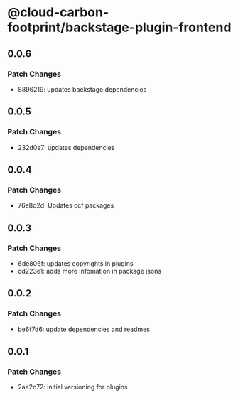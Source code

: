 # @cloud-carbon-footprint/backstage-plugin-frontend

## 0.0.6

### Patch Changes

- 8896219: updates backstage dependencies

## 0.0.5

### Patch Changes

- 232d0e7: updates dependencies

## 0.0.4

### Patch Changes

- 76e8d2d: Updates ccf packages

## 0.0.3

### Patch Changes

- 6de806f: updates copyrights in plugins
- cd223e1: adds more infomation in package jsons

## 0.0.2

### Patch Changes

- be6f7d6: update dependencies and readmes

## 0.0.1

### Patch Changes

- 2ae2c72: initial versioning for plugins
